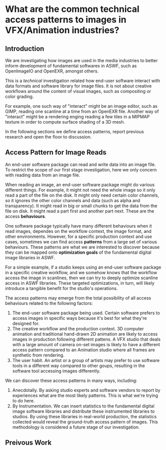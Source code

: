 # What are the common technical access patterns to images in VFX/Animation industries?

## Introduction
We are investigating how images are used in the media industries to better inform development of fundamental softwares in ASWF, such as OpenImageIO and OpenEXR, amongst others.

This is a *technical* investigation related how end-user software interact with data formats and software library for image files. It is not about creative workflows around the content of visual images, such as compositing or color grading.

For example, one such way of "interact" might be an image editor, such as GIMP, reading one scanline at a time from an OpenEXR file. Another way of "interact" might be a rendering enging reading a few tiles in a MIPMAP texture in order to compute surface shading of a 3D mesh. 

In the following sections we define access patterns, report previous research and open the floor to discussion.

## Access Pattern for Image Reads

An end-user software package can read and write data into an image file. 
To restrict the scope of our first stage investigation, here we only concern with reading data from an image file. 

When reading an image, an end-user software package might do various different things. For example, it might not need the whole image so it only read a part of the file on the disk. It might only need certain color channels, so it ignores the other color channels and data (such as alpha and transparency). It might read in big or small chunks to get the data from the file on disk. It might read a part first and another part next. These are the access **behaviours**. 

One software package typically have many different behaviours when it read images, dependes on the workflow context, the image format, and other environments. However, for a specific production context and use cases, sometimes we can find access **patterns** from a large set of various behaviours. These patterns are what we are interested to discover because they can be mapped onto **optimization goals** of the fundamental digital image libraries in ASWF. 

For a simple example, if a studio keeps using an end-user software package in a specific creative workflow, and we somehow knows that the workflow access the image in scanlines, then we can try to deeply optimize scanline access in ASWF libraries. These targeted optimizations, in turn, will likely introduce a tangible benefit for the studio's operations.

The access patterns may emerge from the total possibility of all access behaviours related to the following factors:

1. The end-user software package being used. Certain software prefers to access images in specific ways because it's best for what they're designed for.
2. The creative workflow and the production context. 3D computer animation and traditional hand-drawn 2D animation are likely to access images in production following different pattens. A VFX studio that deals with a large amount of camera on-set images is likely to have a different access pattern compared to an Animation studio where all frames are synthetic from rendering.
3. The user habit. An artist or a group of artists may prefer to use software tools in a different way compared to other goups, resulting in the software tool accessing images differently.

We can discover these access patterns in many ways, including:

1. Anecdotally. By asking studio experts and software vendors to report by experiences what are the most likely patterns. This is what we're trying to do here.
2. By Instrumentation. We can insert statistics to the fundamental digital image software libraries and distribute these instrumented libraries to studios. By using these libraries in real-world production, the statistics collected would reveal the ground-truth access pattern of images. This methodology is considered a future stage of our investigation.

## Preivous Work